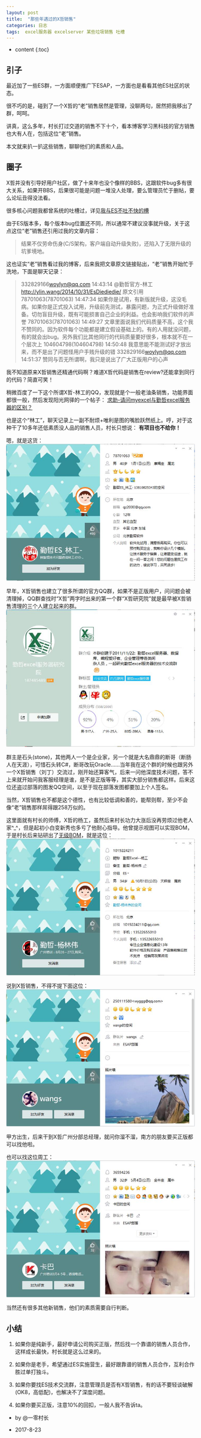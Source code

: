 ```yaml
---
layout: post
title:  "那些年遇过的X哲销售"
categories: 日志
tags:  excel服务器 excelserver 某些垃圾销售 吐槽
---
```


* content
{:toc}

## 引子
最近加了一些ES群，一方面顺便推广下ESAP，一方面也是看看其他ES社区的状态。

很不巧的是，碰到了一个X哲的“老”销售居然是管理，没聊两句，居然把我移出了群，呵呵。

讲真，这么多年，村长打过交道的销售不下十个，看本博客学习黑科技的官方销售也大有人在，包括这位“老”销售。

本文就来扒一扒这些销售，聊聊他们的素质和人品。

## 圈子
X哲并没有引导好用户社区，做了十来年也没个像样的BBS，这跟软件bug多有很大关系，如果开BBS，后果很可能是问题一堆没人处理，要么管理员忙于删帖，要么论坛丑得没法看。

很多核心问题我都曾系统的吐槽过，详见[我与ES不吐不快的槽](http://ylin.wang/2014/10/31/EsDiediedie/)

由于ES版本多，每个版本bug位置还不同，所以通常不建议没事就升级，关于这点这位“老”销售还引用过我的文章内容：

> 结果不仅劳命伤身(C/S架构，客户端自动升级失败)，还陷入了无限升级的坑爹境地。

这也证实“老”销售看过我的博客，后来我把文章原文链接贴出，“老”销售开始忙于洗地，下面是聊天记录：

> 332829166<woylyn@qq.com> 14:43:14 
> @勤哲官方-林工 http://ylin.wang/2014/10/31/EsDiediedie/ 原文引用
> 78701063(78701063) 14:47:34 
> 如果你是试用，有新版就升级，这没毛病。如果你是正式投入试用，升级前先测试，暴露问题，为正式升级做好准备。切勿盲目升级，既有可能损害自己企业的利益。也会影响我们软件的声誉
> 78701063(78701063) 14:49:27 
> 文章里面说我们代码质量不高，这个我不赞同的。因为软件每个功能都是建立假设基础上的。有的人用就没问题，有的就会出bug。另外我们比其他同行的代码质量要好很多，根本就不在一个层次上
> 104604798(104604798) 14:50:48 
> 我意思能不能测试好才放出来，而不是出了问题怪用户手贱升级的错
> 332829166<woylyn@qq.com> 14:51:37 
> 赞同与否无所谓啊，我只是说出了广大正版用户的心声

我不知道原来X哲销售还精通代码啊？难道X哲代码是销售在review?还能拿到同行的代码？简直可笑！

稍微百度了一下这个所谓X哲-林工的QQ，发现就是个一般老油条销售，功能界面都很一般，然后发现阳光网驿的一个帖子：
[求助-请问myexcel与勤哲excel服务器的区别？](http://bbs.sunwy.org/thread-26642-1-1.html)

也是这个“林工”，聊天记录上一副不耐烦+唯利是图的嘴脸跃然纸上。哼，对于这种干了10多年还低素质没人品的销售人员，村长只想说： **有项目也不给你！**

嗯，就是这货：
![](/img/rubbish01.jpg)

早年，X哲销售也建立了很多所谓的官方QQ群，如果不是正版用户，问问题会被清理掉，QQ群查找时“X哲”两字时出来的第一个群“X哲研究院”就是最早被X哲销售清理的三个人建立起来的群。
![](/img/tr02.jpg)

群主是石头(stone)，其他两人一个是企业家，另一个就是大名鼎鼎的断哥（断肠人在天涯），可惜石头转C#，断哥改玩Oracle……当年我在这个群的时候也跟另外一个X哲销售（刘丁）交流过，刚开始还算客气，后来一问他深度技术问题，答不上来就开始问我客服经理是谁，是不是正版等等，其实大部分销售都这样。后来这位还盗过部落的图发QQ空间，以至于现在部落发图都要加上个人签名。

当然，X哲销售也不都是这个德性，也有比较低调和善的，能帮则帮，至少不会像“老”销售那样屌得跟258万似的。

这里面就有村长的师傅，X哲的杨工，虽然后来村长功力大涨后没再劳烦过他老人家^_^，但是起初小白变新秀也多亏了他耐心指导。他曾提示视图可以实现BOM，于是村长后来钻研出了[无级BOM](http://ylin.wang/2013/12/11/esap9/)，就是这位：
![](/img/tr03.jpg)

说到X哲销售，不得不提下面这位：
![](/img/tr04.jpg)

甲方出生，后来干到X哲广州分部总经理，就问你溜不溜，南方的朋友要买正版都可以找他啦。

也可以找这位周工：
![](/img/tr05.jpg)

当然还有很多其他新销售，他们的素质需要自行判断。
## 小结
1. 如果你是纯新手，最好申请公司购买正版，然后找一个靠谱的销售人员合作，这样成长最快，村长就是这么过来的。

2. 如果你是老手，希望通过ES实施营生，最好跟靠谱的销售人员合作，互利合作胜过单打独斗。

3. 如果你要找ES技术交流群，注意管理员是否有X哲销售，有的话不要轻谈破解(OK8，高低配)，也解决不了深度问题。

4. 如果你要买正版，注意10%的回扣，一般人我不告诉ta。

* by @一零村长

* 2017-8-23

